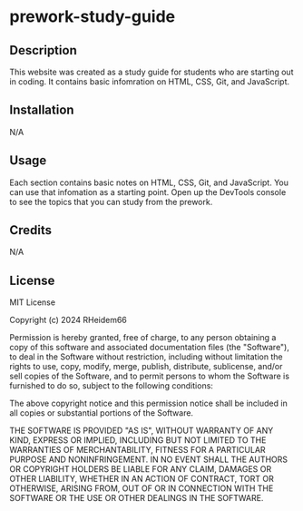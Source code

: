 # prework-study-guide


## Description

This website was created as a study guide for students who are starting out in coding. It contains basic infomration on HTML, CSS, Git, and JavaScript.

## Installation

N/A

## Usage

Each section contains basic notes on HTML, CSS, Git, and JavaScript. You can use that infomation as a starting point. Open up the DevTools console to see the topics that you can study from the prework.



## Credits

N/A

## License

MIT License

Copyright (c) 2024 RHeidem66

Permission is hereby granted, free of charge, to any person obtaining a copy
of this software and associated documentation files (the "Software"), to deal
in the Software without restriction, including without limitation the rights
to use, copy, modify, merge, publish, distribute, sublicense, and/or sell
copies of the Software, and to permit persons to whom the Software is
furnished to do so, subject to the following conditions:

The above copyright notice and this permission notice shall be included in all
copies or substantial portions of the Software.

THE SOFTWARE IS PROVIDED "AS IS", WITHOUT WARRANTY OF ANY KIND, EXPRESS OR
IMPLIED, INCLUDING BUT NOT LIMITED TO THE WARRANTIES OF MERCHANTABILITY,
FITNESS FOR A PARTICULAR PURPOSE AND NONINFRINGEMENT. IN NO EVENT SHALL THE
AUTHORS OR COPYRIGHT HOLDERS BE LIABLE FOR ANY CLAIM, DAMAGES OR OTHER
LIABILITY, WHETHER IN AN ACTION OF CONTRACT, TORT OR OTHERWISE, ARISING FROM,
OUT OF OR IN CONNECTION WITH THE SOFTWARE OR THE USE OR OTHER DEALINGS IN THE
SOFTWARE.
